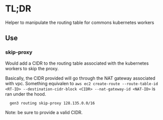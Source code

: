 # TL;DR

Helper to manipulate the routing table for commons kubernetes workers

## Use

### skip-proxy

Would add a CIDR to the routing table associated with the kubernetes workers to skip the proxy.

Basically, the CIDR provided  will go through the NAT gateway associated with vpc. 
Something equivalen to 
`aws ec2 create-route --route-table-id <RT-ID> --destination-cidr-block <CIDR> --nat-gateway-id <NAT-ID>`
is ran under the hood.


```
  gen3 routing skip-proxy 128.135.0.0/16
```

Note: be sure to provide a valid CIDR.

